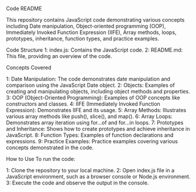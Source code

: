 Code README

This repository contains JavaScript code demonstrating various concepts including Date manipulation, Object-oriented programming (OOP), Immediately Invoked Function Expression (IIFE), Array methods, loops, prototypes, inheritance, function types, and practice examples.

Code Structure
1: index.js: Contains the JavaScript code.
2: README.md: This file, providing an overview of the code.

Concepts Covered

1: Date Manipulation: The code demonstrates date manipulation and comparison using the JavaScript Date object.
2: Objects: Examples of creating and manipulating objects, including object methods and properties.
3: OOP (Object-Oriented Programming): Examples of OOP concepts like constructors and classes.
4: IIFE (Immediately Invoked Function Expression): Demonstrates IIFE and its usage.
5: Array Methods: Illustrates various array methods like push(), slice(), and map().
6: Array Loops: Demonstrates array iteration using for...of and for...in loops.
7: Prototypes and Inheritance: Shows how to create prototypes and achieve inheritance in JavaScript.
8: Function Types: Examples of function declarations and expressions.
9: Practice Examples: Practice examples covering various concepts demonstrated in the code.


How to Use
To run the code:

1: Clone the repository to your local machine.
2: Open index.js file in a JavaScript environment, such as a browser console or Node.js environment.
3: Execute the code and observe the output in the console.
